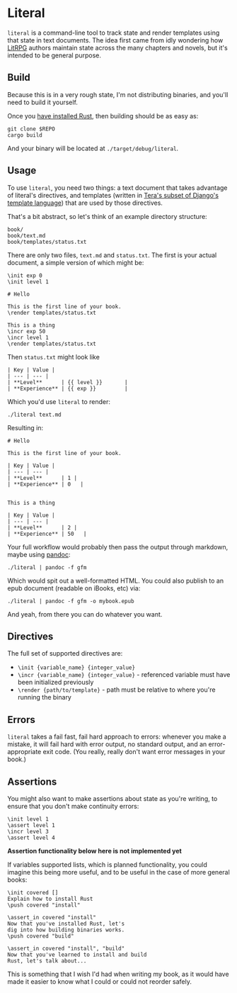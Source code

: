 # Literal

`literal` is a command-line tool to track state and render templates
using that state in text documents. The idea first came from idly wondering
how [LitRPG](https://en.wikipedia.org/wiki/LitRPG) authors maintain state
across the many chapters and novels, but it's intended to be general purpose.

## Build

Because this is in a very rough state, I'm not distributing binaries,
and you'll need to build it yourself.

Once you [have installed Rust](https://www.rust-lang.org/tools/install),
then building should be as easy as:

    git clone $REPO
    cargo build

And your binary will be located at `./target/debug/literal`.

## Usage

To use `literal`, you need two things: a text document that takes advantage of
literal's directives, and
templates (written in [Tera's subset of Django's template language](https://tera.netlify.com/docs/templates/#introduction))
that are used by those directives.

That's a bit abstract, so let's think of an example directory structure:

    book/
    book/text.md
    book/templates/status.txt

There are only two files, `text.md` and `status.txt`.
The first is your actual document, a simple version of which
might be:

    \init exp 0
    \init level 1

    # Hello

    This is the first line of your book.
    \render templates/status.txt

    This is a thing    
    \incr exp 50
    \incr level 1
    \render templates/status.txt

Then `status.txt` might look like

    | Key | Value |
    | --- | --- |
    | **Level**      | {{ level }}       |
    | **Experience** | {{ exp }}         |

Which you'd use `literal` to render:

    ./literal text.md

Resulting in:

    # Hello
    
    This is the first line of your book.

    | Key | Value |
    | --- | --- |
    | **Level**      | 1 |
    | **Experience** | 0   |
    
    
    This is a thing

    | Key | Value |
    | --- | --- |
    | **Level**      | 2 |
    | **Experience** | 50   |

Your full workflow would probably then pass
the output through markdown, maybe using
[pandoc](https://pandoc.org/):

    ./literal | pandoc -f gfm

Which would spit out a well-formatted HTML.
You could also publish to an epub document (readable on iBooks, etc)
via:

    ./literal | pandoc -f gfm -o mybook.epub

And yeah, from there you can do whatever you want.

## Directives

The full set of supported directives are:

* `\init {variable_name} {integer_value}`
* `\incr {variable_name} {integer_value}` - referenced variable must have been initialized previously
* `\render {path/to/template}` - path must be relative to where you're running the binary

## Errors

`literal` takes a fail fast, fail hard approach to errors:
whenever you make a mistake, it will fail hard with error output,
no standard output, and an error-appropriate exit code.
(You really, really don't want error messages in your book.)

## Assertions

You might also want to make assertions about state as you're writing,
to ensure that you don't make continuity errors:

    \init level 1
    \assert level 1
    \incr level 3
    \assert level 4

**Assertion functionality below here is not implemented yet**

If variables supported lists, which is planned functionality,
you could imagine this being more useful, and to be useful in the
case of more general books:

    \init covered []
    Explain how to install Rust
    \push covered "install"

    \assert_in covered "install"    
    Now that you've installed Rust, let's
    dig into how building binaries works.
    \push covered "build"

    \assert_in covered "install", "build"
    Now that you've learned to install and build
    Rust, let's talk about...

This is something that I wish I'd had when writing my book,
as it would have made it easier to know what I could or could
not reorder safely.


